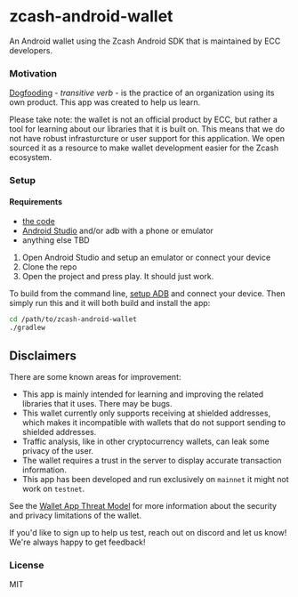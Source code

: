 # zcash-android-wallet
An Android wallet using the Zcash Android SDK that is maintained by ECC developers.

### Motivation
[Dogfooding](https://en.wikipedia.org/wiki/Eating_your_own_dog_food) - _transitive verb_ -  is the practice of an organization using its own product. This app was created to help us learn. 

Please take note: the wallet is not an official product by ECC, but rather a tool for learning about our libraries that it is built on. This means that we do not have robust infrasturcture or user support for this application. We open sourced it as a resource to make wallet development easier for the Zcash ecosystem. 

### Setup

#### Requirements
- [the code](https://github.com/zcash/zcash-android-wallet)
- [Android Studio](https://developer.android.com/studio/index.html) and/or adb with a phone or emulator
- anything else TBD


1. Open Android Studio and setup an emulator or connect your device
2. Clone the repo
3. Open the project and press play. It should just work.

To build from the command line, [setup ADB](https://www.xda-developers.com/install-adb-windows-macos-linux/) and connect your device. Then simply run this and it will both build and install the app:
```bash
cd /path/to/zcash-android-wallet
./gradlew
```

## Disclaimers
There are some known areas for improvement:

- This app is mainly intended for learning and improving the related libraries that it uses. There may be bugs.
- This wallet currently only supports receiving at shielded addresses, which makes it incompatible with wallets that do not support sending to shielded addresses. 
- Traffic analysis, like in other cryptocurrency wallets, can leak some privacy of the user.
- The wallet requires a trust in the server to display accurate transaction information. 
- This app has been developed and run exclusively on `mainnet` it might not work on `testnet`.  

See the [Wallet App Threat Model](https://zcash.readthedocs.io/en/latest/rtd_pages/wallet_threat_model.html)
for more information about the security and privacy limitations of the wallet.

If you'd like to sign up to help us test, reach out on discord and let us know! We're always happy to get feedback!

### License
MIT
